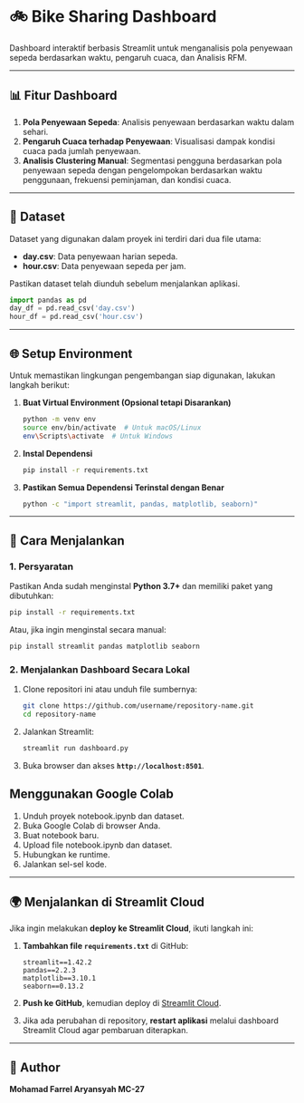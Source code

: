 # 🚲 Bike Sharing Dashboard

Dashboard interaktif berbasis Streamlit untuk menganalisis pola penyewaan sepeda berdasarkan waktu, pengaruh cuaca, dan Analisis RFM.

---

## 📊 Fitur Dashboard
1. **Pola Penyewaan Sepeda**: Analisis penyewaan berdasarkan waktu dalam sehari.
2. **Pengaruh Cuaca terhadap Penyewaan**: Visualisasi dampak kondisi cuaca pada jumlah penyewaan.
3. **Analisis Clustering Manual**: Segmentasi pengguna berdasarkan pola penyewaan sepeda dengan pengelompokan berdasarkan waktu penggunaan, frekuensi peminjaman, dan kondisi cuaca.

---

## 📁 Dataset
Dataset yang digunakan dalam proyek ini terdiri dari dua file utama:
- **day.csv**: Data penyewaan harian sepeda.
- **hour.csv**: Data penyewaan sepeda per jam.

Pastikan dataset telah diunduh sebelum menjalankan aplikasi.

```python
import pandas as pd
day_df = pd.read_csv('day.csv')
hour_df = pd.read_csv('hour.csv')
```

---

## 🌐 Setup Environment

Untuk memastikan lingkungan pengembangan siap digunakan, lakukan langkah berikut:

1. **Buat Virtual Environment (Opsional tetapi Disarankan)**
   ```sh
   python -m venv env
   source env/bin/activate  # Untuk macOS/Linux
   env\Scripts\activate  # Untuk Windows
   ```

2. **Instal Dependensi**
   ```sh
   pip install -r requirements.txt
   ```

3. **Pastikan Semua Dependensi Terinstal dengan Benar**
   ```sh
   python -c "import streamlit, pandas, matplotlib, seaborn)"
   ```

---

## 🚀 Cara Menjalankan

### 1. **Persyaratan**
Pastikan Anda sudah menginstal **Python 3.7+** dan memiliki paket yang dibutuhkan:

```sh
pip install -r requirements.txt
```

Atau, jika ingin menginstal secara manual:

```sh
pip install streamlit pandas matplotlib seaborn
```

### 2. **Menjalankan Dashboard Secara Lokal**
1. Clone repositori ini atau unduh file sumbernya:
   ```sh
   git clone https://github.com/username/repository-name.git
   cd repository-name
   ```
2. Jalankan Streamlit:
   ```sh
   streamlit run dashboard.py
   ```
3. Buka browser dan akses **`http://localhost:8501`**.

## Menggunakan Google Colab
   1. Unduh proyek notebook.ipynb dan dataset.
   2. Buka Google Colab di browser Anda.
   3. Buat notebook baru.
   4. Upload file notebook.ipynb⁠ dan dataset.
   5. ⁠Hubungkan ke runtime.
   6. Jalankan sel-sel kode.

---

## 🌍 Menjalankan di Streamlit Cloud
Jika ingin melakukan **deploy ke Streamlit Cloud**, ikuti langkah ini:

1. **Tambahkan file `requirements.txt`** di GitHub:
   ```
   streamlit==1.42.2
   pandas==2.2.3
   matplotlib==3.10.1
   seaborn==0.13.2
   ```

2. **Push ke GitHub**, kemudian deploy di [Streamlit Cloud](https://share.streamlit.io/).

3. Jika ada perubahan di repository, **restart aplikasi** melalui dashboard Streamlit Cloud agar pembaruan diterapkan.

---

## 👤 Author
**Mohamad Farrel Aryansyah MC-27**

